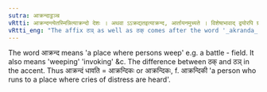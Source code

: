```yaml
---
sutra: आक्रन्दाट्ठञ्च
vRtti: आक्रन्दन्त्येतस्मिन्नित्याक्रन्दो देशः । अथवा ऽऽक्रद्यतइत्याक्रन्द, आर्तायनमुच्यते । विशेषाभावाद् द्वयोरपि ग्रहणम् । आक्रन्दशब्दात्तदिति द्वितीयासमर्थाद्धावतीत्येतस्मिन्नर्थे ठञ् प्रत्ययो भवति, चकाराट्ठक् ॥
vRtti_eng: "The affix ठञ् as well as ठक् comes after the word '_akranda_', being in the second case in construction, in the sense of 'who runs'."
---
```

The word आक्रन्द means 'a place where persons weep' e.g. a battle - field. It also means 'weeping' 'invoking' &c. The difference between ठक् and ठञ् in the accent. Thus आक्रन्दं धावति = आक्रन्दिकः or आक्रन्दिकः, f. आक्रन्दिकी 'a person who runs to a place where cries of distress are heard'.
